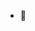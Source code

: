 



- 🌱 
<!---
nkuthalomakonco/nkuthalomakonco is a ✨ special ✨ repository because its `README.md` (this file) appears on your GitHub profile.
You can click the Preview link to take a look at your changes.
--->
